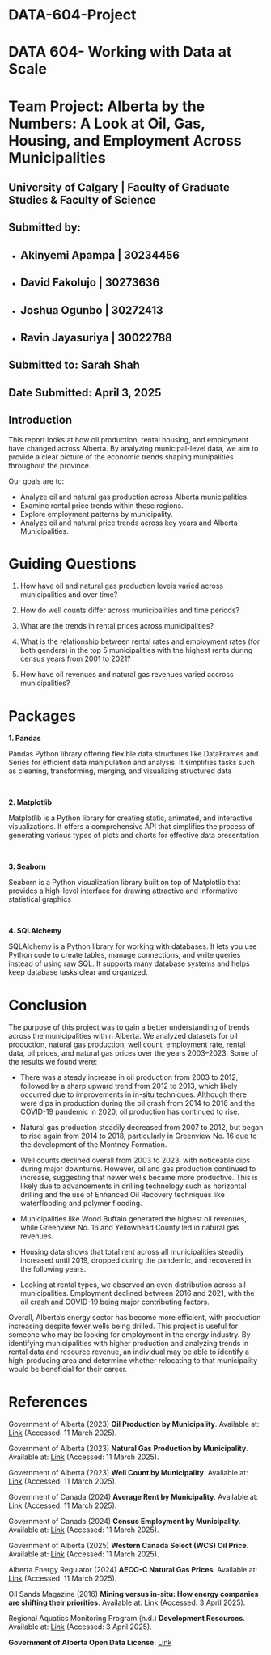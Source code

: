 # DATA-604-Project

# DATA 604- Working with Data at Scale

# Team Project: Alberta by the Numbers: A Look at Oil, Gas, Housing, and Employment Across Municipalities

## University of Calgary | Faculty of Graduate Studies & Faculty of Science

## Submitted by: 
* ## Akinyemi Apampa | 30234456
* ## David Fakolujo | 30273636
* ## Joshua Ogunbo | 30272413
* ## Ravin Jayasuriya | 30022788

## Submitted to: Sarah Shah 

## Date Submitted: April 3, 2025

## Introduction <a id="introduction"></a>

This report looks at how oil production, rental housing, and employment have changed across Alberta. By analyzing municipal-level data, we aim to provide a clear picture of the economic trends shaping munipalities throughout the province.

Our goals are to:

* Analyze oil and natural gas production across Alberta municipalities.
* Examine rental price trends within those regions.
* Explore employment patterns by municipality.
* Analyze oil and natural price trends across key years and Alberta Municipalities.

# Guiding Questions <a id="questions"></a>

1. How have oil and natural gas production levels varied across municipalities and over time?
   
2. How do well counts differ across municipalities and time periods?

3. What are the trends in rental prices across municipalities?
   
4. What is the relationship between rental rates and employment rates (for both genders) in the top 5 municipalities with the highest rents during census years from 2001 to 2021?

5. How have oil revenues and natural gas revenues varied accross municipalities?

# Packages <a id="packages"></a>

**1.  Pandas**​

Pandas Python library offering flexible data structures like DataFrames and Series for efficient data manipulation and analysis. It simplifies tasks such as cleaning, transforming, merging, and visualizing structured data​

​

**2.  Matplotlib​**

Matplotlib is a Python library for creating static, animated, and interactive visualizations. It offers a comprehensive API that simplifies the process of generating various types of plots and charts for effective data presentation​

​

**3.  Seaborn**​

Seaborn is a Python visualization library built on top of Matplotlib that provides a high-level interface for drawing attractive and informative statistical graphics​

​

**4.  SQLAlchemy**​

SQLAlchemy is a Python library for working with databases. It lets you use Python code to create tables, manage connections, and write queries instead of using raw SQL. It supports many database systems and helps keep database tasks clear and organized.


# Conclusion <a id="conclusion"></a>

The purpose of this project was to gain a better understanding of trends across the municipalities within Alberta. We analyzed datasets for oil production, natural gas production, well count, employment rate, rental data, oil prices, and natural gas prices over the years 2003–2023. Some of the results we found were:

* There was a steady increase in oil production from 2003 to 2012, followed by a sharp upward trend from 2012 to 2013, which likely occurred due to improvements in in-situ techniques. Although there were dips in production during the oil crash from 2014 to 2016 and the COVID-19 pandemic in 2020, oil production has continued to rise.

* Natural gas production steadily decreased from 2007 to 2012, but began to rise again from 2014 to 2018, particularly in Greenview No. 16 due to the development of the Montney Formation.

* Well counts declined overall from 2003 to 2023, with noticeable dips during major downturns. However, oil and gas production continued to increase, suggesting that newer wells became more productive. This is likely due to advancements in drilling technology such as horizontal drilling and the use of Enhanced Oil Recovery techniques like waterflooding and polymer flooding.

* Municipalities like Wood Buffalo generated the highest oil revenues, while Greenview No. 16 and Yellowhead County led in natural gas revenues.

* Housing data shows that total rent across all municipalities steadily increased until 2019, dropped during the pandemic, and recovered in the following years.

* Looking at rental types, we observed an even distribution across all municipalities. Employment declined between 2016 and 2021, with the oil crash and COVID-19 being major contributing factors.

Overall, Alberta’s energy sector has become more efficient, with production increasing despite fewer wells being drilled. This project is useful for someone who may be looking for employment in the energy industry. By identifying municipalities with higher production and analyzing trends in rental data and resource revenue, an individual may be able to identify a high-producing area and determine whether relocating to that municipality would be beneficial for their career.

# References <a id="references"></a>

Government of Alberta (2023) **Oil Production by Municipality**. Available at: [Link](https://open.alberta.ca/opendata/oil-production-by-municipality) (Accessed: 11 March 2025).  

Government of Alberta (2023) **Natural Gas Production by Municipality**. Available at: [Link](https://open.alberta.ca/opendata/natural-gas-production-by-municipality) (Accessed: 11 March 2025).  

Government of Alberta (2023) **Well Count by Municipality**. Available at: [Link](https://open.alberta.ca/opendata/well-count-by-municipality) (Accessed: 11 March 2025).  

Government of Canada (2024) **Average Rent by Municipality**. Available at: [Link](https://open.canada.ca/data/en/dataset/ce3eb3d1-a840-4656-a37f-025ced90bebe/resource/37e49cc1-3179-4c53-b2b5-b541236cffbf) (Accessed: 11 March 2025).  

Government of Canada (2024) **Census Employment by Municipality**. Available at: [Link](https://open.canada.ca/data/en/dataset/a0b2dfea-6f74-4c9e-957f-a63341ff0947) (Accessed: 11 March 2025).  

Government of Alberta (2025) **Western Canada Select (WCS) Oil Price**. Available at: [Link](https://economicdashboard.alberta.ca/dashboard/wcs-oil-price/) (Accessed: 11 March 2025).  

Alberta Energy Regulator (2024) **AECO-C Natural Gas Prices**. Available at: [Link](https://www.aer.ca/data-and-performance-reports/statistical-reports/alberta-energy-outlook-st98/prices-and-capital-expenditure/natural-gas-prices/aeco-c-price) (Accessed: 11 March 2025).  

Oil Sands Magazine (2016) **Mining versus in-situ: How energy companies are shifting their priorities**. Available at: [Link](https://www.oilsandsmagazine.com/news/2016/7/18/mining-versus-in-situ-how-energy-companies-are-shifting-their-priorities) (Accessed: 3 April 2025).

Regional Aquatics Monitoring Program (n.d.) **Development Resources**. Available at: [Link](http://www.ramp-alberta.org/resources/development.aspx) (Accessed: 3 April 2025).

**Government of Alberta Open Data License**: [Link](https://open.alberta.ca/dataset/93376391-696a-4624-a13a-03cbe2ca553b/resource/52e1d428-2376-4aa7-9a72-9bdfb9f34f05/download/open-government-licence-alberta.pdf)  
